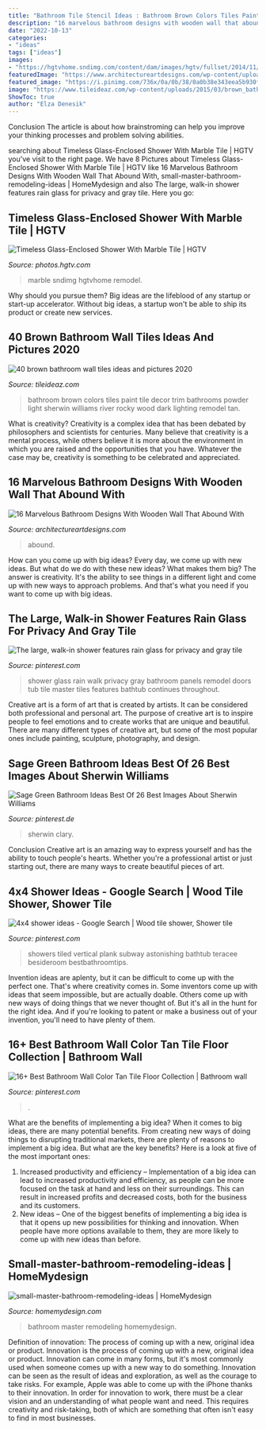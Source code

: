 ```yaml
---
title: "Bathroom Tile Stencil Ideas : Bathroom Brown Colors Tiles Paint Tile Decor Trim Bathrooms Powder Light Sherwin Williams River Rocky Wood Dark Lighting Remodel Tan"
description: "16 marvelous bathroom designs with wooden wall that abound with"
date: "2022-10-13"
categories:
- "ideas"
tags: ["ideas"]
images:
- "https://hgtvhome.sndimg.com/content/dam/images/hgtv/fullset/2014/11/6/2/Kerrie-Kelly_Natural-Reclaimed-Essentials-bathroom-shower.jpg.rend.hgtvcom.616.924.suffix/1415312402238.jpeg"
featuredImage: "https://www.architectureartdesigns.com/wp-content/uploads/2016/05/6-93.jpg"
featured_image: "https://i.pinimg.com/736x/0a/0b/38/0a0b38e343eea5b930f840a4fe6cbcf8--large-shower-gray-tiles.jpg"
image: "https://www.tileideaz.com/wp-content/uploads/2015/03/brown_bathroom_wall_tiles_6.jpg"
ShowToc: true
author: "Elza Denesik"
---
```



Conclusion
The article is about how brainstroming can help you improve your thinking processes and problem solving abilities.

	

		
searching about Timeless Glass-Enclosed Shower With Marble Tile | HGTV you've visit to the right page. We have 8 Pictures about Timeless Glass-Enclosed Shower With Marble Tile | HGTV like 16 Marvelous Bathroom Designs With Wooden Wall That Abound With, small-master-bathroom-remodeling-ideas | HomeMydesign and also The large, walk-in shower features rain glass for privacy and gray tile. Here you go:
		
    
## Timeless Glass-Enclosed Shower With Marble Tile | HGTV

<img loading=lazy src="https://hgtvhome.sndimg.com/content/dam/images/hgtv/fullset/2014/11/6/2/Kerrie-Kelly_Natural-Reclaimed-Essentials-bathroom-shower.jpg.rend.hgtvcom.616.924.suffix/1415312402238.jpeg" onerror="this.onerror=null;this.src='https://tse3.mm.bing.net/th?id=OIP.YEuUKHuijYeiYaDbdvPPsQHaLH&amp;pid=15.1';" alt="Timeless Glass-Enclosed Shower With Marble Tile | HGTV">

_Source: photos.hgtv.com_

>marble sndimg hgtvhome remodel. 

	

Why should you pursue them?
Big ideas are the lifeblood of any startup or start-up accelerator. Without big ideas, a startup won't be able to ship its product or create new services.

    
## 40 Brown Bathroom Wall Tiles Ideas And Pictures 2020

<img loading=lazy src="https://www.tileideaz.com/wp-content/uploads/2015/03/brown_bathroom_wall_tiles_6.jpg" onerror="this.onerror=null;this.src='https://tse1.mm.bing.net/th?id=OIP.tHcIbu_0PHxhcIYINVuUNAHaLH&amp;pid=15.1';" alt="40 brown bathroom wall tiles ideas and pictures 2020">

_Source: tileideaz.com_

>bathroom brown colors tiles paint tile decor trim bathrooms powder light sherwin williams river rocky wood dark lighting remodel tan. 

	

What is creativity?
Creativity is a complex idea that has been debated by philosophers and scientists for centuries. Many believe that creativity is a mental process, while others believe it is more about the environment in which you are raised and the opportunities that you have. Whatever the case may be, creativity is something to be celebrated and appreciated.

    
## 16 Marvelous Bathroom Designs With Wooden Wall That Abound With

<img loading=lazy src="https://www.architectureartdesigns.com/wp-content/uploads/2016/05/6-93.jpg" onerror="this.onerror=null;this.src='https://tse1.mm.bing.net/th?id=OIP.q1xJXIAnOU9sURq0nnXgDQHaIz&amp;pid=15.1';" alt="16 Marvelous Bathroom Designs With Wooden Wall That Abound With">

_Source: architectureartdesigns.com_

>abound. 

	

How can you come up with big ideas?
Every day, we come up with new ideas. But what do we do with these new ideas? What makes them big? The answer is creativity. It's the ability to see things in a different light and come up with new ways to approach problems. And that's what you need if you want to come up with big ideas.

    
## The Large, Walk-in Shower Features Rain Glass For Privacy And Gray Tile

<img loading=lazy src="https://i.pinimg.com/736x/0a/0b/38/0a0b38e343eea5b930f840a4fe6cbcf8--large-shower-gray-tiles.jpg" onerror="this.onerror=null;this.src='https://tse2.mm.bing.net/th?id=OIP.v-cMjZUYSW-j1_JsP7R-WwHaLH&amp;pid=15.1';" alt="The large, walk-in shower features rain glass for privacy and gray tile">

_Source: pinterest.com_

>shower glass rain walk privacy gray bathroom panels remodel doors tub tile master tiles features bathtub continues throughout. 

	

Creative art is a form of art that is created by artists. It can be considered both professional and personal art. The purpose of creative art is to inspire people to feel emotions and to create works that are unique and beautiful. There are many different types of creative art, but some of the most popular ones include painting, sculpture, photography, and design.

    
## Sage Green Bathroom Ideas Best Of 26 Best Images About Sherwin Williams

<img loading=lazy src="https://i.pinimg.com/736x/b6/fb/ea/b6fbeaf55edafc822c5668d17ae3d693.jpg" onerror="this.onerror=null;this.src='https://tse2.mm.bing.net/th?id=OIP.2QG9FSqhmE3rI5VM_ZSF8QHaJ3&amp;pid=15.1';" alt="Sage Green Bathroom Ideas Best Of 26 Best Images About Sherwin Williams">

_Source: pinterest.de_

>sherwin clary. 

	

Conclusion
Creative art is an amazing way to express yourself and has the ability to touch people's hearts. Whether you're a professional artist or just starting out, there are many ways to create beautiful pieces of art.

    
## 4x4 Shower Ideas - Google Search | Wood Tile Shower, Shower Tile

<img loading=lazy src="https://i.pinimg.com/736x/fc/fe/cd/fcfecd30f8cdb8751712639e0c66f425.jpg" onerror="this.onerror=null;this.src='https://tse4.mm.bing.net/th?id=OIP.jjEIiyTBGSrA3qIpSugPogHaJ6&amp;pid=15.1';" alt="4x4 shower ideas - Google Search | Wood tile shower, Shower tile">

_Source: pinterest.com_

>showers tiled vertical plank subway astonishing bathtub teracee besideroom bestbathroomtips. 

	

Invention ideas are aplenty, but it can be difficult to come up with the perfect one. That's where creativity comes in. Some inventors come up with ideas that seem impossible, but are actually doable. Others come up with new ways of doing things that we never thought of. But it's all in the hunt for the right idea. And if you're looking to patent or make a business out of your invention, you'll need to have plenty of them.

    
## 16+ Best Bathroom Wall Color Tan Tile Floor Collection | Bathroom Wall

<img loading=lazy src="https://i.pinimg.com/736x/cb/6d/bd/cb6dbd7a23abce132c3e21d42051b8b4.jpg" onerror="this.onerror=null;this.src='https://tse1.mm.bing.net/th?id=OIP.O0iacDxxQQTMVcGz3x1oRAHaLH&amp;pid=15.1';" alt="16+ Best Bathroom Wall Color Tan Tile Floor Collection | Bathroom wall">

_Source: pinterest.com_

>. 

	

What are the benefits of implementing a big idea?
When it comes to big ideas, there are many potential benefits. From creating new ways of doing things to disrupting traditional markets, there are plenty of reasons to implement a big idea. But what are the key benefits? Here is a look at five of the most important ones:
1. Increased productivity and efficiency – Implementation of a big idea can lead to increased productivity and efficiency, as people can be more focused on the task at hand and less on their surroundings. This can result in increased profits and decreased costs, both for the business and its customers.
2. New ideas – One of the biggest benefits of implementing a big idea is that it opens up new possibilities for thinking and innovation. When people have more options available to them, they are more likely to come up with new ideas than before.

    
## Small-master-bathroom-remodeling-ideas | HomeMydesign

<img loading=lazy src="https://homemydesign.com/wp-content/uploads/2015/11/small-master-bathroom-remodeling-ideas.jpg" onerror="this.onerror=null;this.src='https://tse2.mm.bing.net/th?id=OIP.5Eo5nMP9ixvhtuWPEyyNvgHaLH&amp;pid=15.1';" alt="small-master-bathroom-remodeling-ideas | HomeMydesign">

_Source: homemydesign.com_

>bathroom master remodeling homemydesign. 

	

Definition of innovation: The process of coming up with a new, original idea or product.
Innovation is the process of coming up with a new, original idea or product. Innovation can come in many forms, but it's most commonly used when someone comes up with a new way to do something. Innovation can be seen as the result of ideas and exploration, as well as the courage to take risks. For example, Apple was able to come up with the iPhone thanks to their innovation. In order for innovation to work, there must be a clear vision and an understanding of what people want and need. This requires creativity and risk-taking, both of which are something that often isn't easy to find in most businesses.

